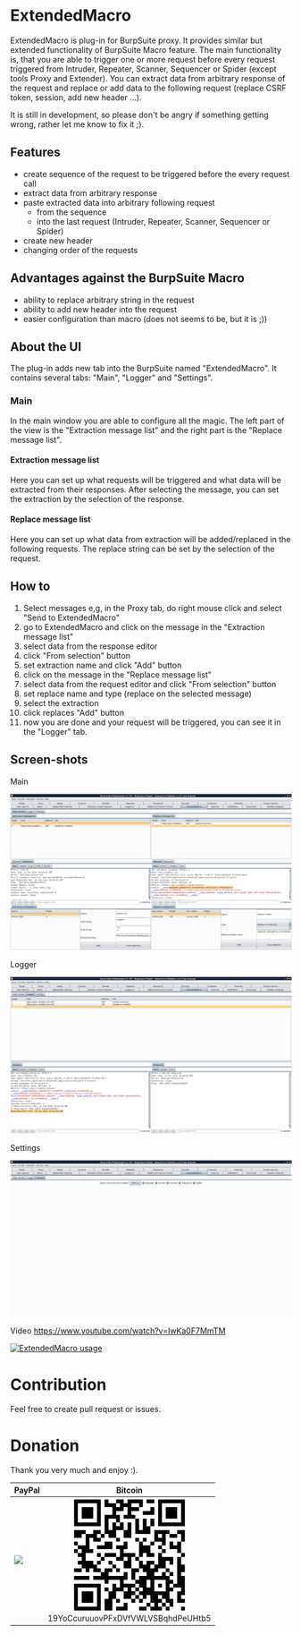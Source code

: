 # ExtendedMacro
ExtendedMacro is plug-in for BurpSuite proxy. It provides similar but extended functionality of BurpSuite Macro feature. The main functionality is, that you are able to trigger one or more request before every request triggered from Intruder, Repeater, Scanner, Sequencer or Spider (except tools Proxy and Extender). You can extract data from arbitrary response of the request and replace or add data to the following request (replace CSRF token, session, add new header ...).

It is still in development, so please don't be angry if something getting wrong, rather let me know to fix it ;).

## Features
- create sequence of the request to be triggered before the every request call
- extract data from arbitrary response
- paste extracted data into arbitrary following request
  - from the sequence
  - into the last request (Intruder, Repeater, Scanner, Sequencer or Spider)
- create new header
- changing order of the requests

## Advantages against the BurpSuite Macro
- ability to replace arbitrary string in the request
- ability to add new header into the request
- easier configuration than macro (does not seems to be, but it is ;))

## About the UI
The plug-in adds new tab into the BurpSuite named "ExtendedMacro". It contains several tabs: "Main", "Logger" and "Settings".

### Main
In the main window you are able to configure all the magic. The left part of the view is the "Extraction message list" and the right part is the "Replace message list".

#### Extraction message list
Here you can set up what requests will be triggered and what data will be extracted from their responses. After selecting the message, you can set the extraction by the selection of the response.

#### Replace message list
Here you can set up what data from extraction will be added/replaced in the following requests. The replace string can be set by the selection of the request.

## How to
1. Select messages e,g, in the Proxy tab, do right mouse click and select "Send to ExtendedMacro"
2. go to ExtendedMacro and click on the message in the "Extraction message list"
3. select data from the response editor
4. click "From selection" button
5. set extraction name and click "Add" button
6. click on the message in the "Replace message list"
7. select data from the request editor and click "From selection" button
8. set replace name and type (replace on the selected message)
9. select the extraction
10. click replaces "Add" button
11. now you are done and your request will be triggered, you can see it in the "Logger" tab.

## Screen-shots

Main

![Main tab](/screenshot/main.png?raw=true "Main tab")

Logger

![Logger tab](/screenshot/logger.png?raw=true "Logger tab")

Settings

![Settings tab](/screenshot/settings.png?raw=true "Settings tab")

Video https://www.youtube.com/watch?v=IwKa0F7MmTM

[![ExtendedMacro usage](http://img.youtube.com/vi/IwKa0F7MmTM/0.jpg)](https://www.youtube.com/watch?v=IwKa0F7MmTM)

# Contribution
Feel free to create pull request or issues.

# Donation
Thank you very much and enjoy :).

| PayPal | Bitcoin |
| ------ | ------- |
| [![](https://www.paypalobjects.com/en_US/i/btn/btn_donateCC_LG.gif)](https://www.paypal.com/cgi-bin/webscr?cmd=_donations&business=P6JB98K7TNJNG&lc=SK&item_number=ExtendedMacro&currency_code=EUR&bn=PP%2dDonationsBF%3abtn_donateCC_LG%2egif%3aNonHosted) |  <center> ![19YoCcuruuovPFxDVfVWLVSBqhdPeUHtb5](/images/donation-bitcoin.png)<br />19YoCcuruuovPFxDVfVWLVSBqhdPeUHtb5</center> |
